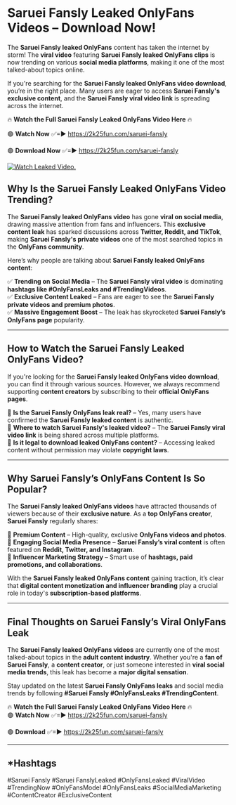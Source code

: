 # Saruei Fansly Leaked OnlyFans Videos – Download Now!

The **Saruei Fansly leaked OnlyFans** content has taken the internet by storm! The **viral video** featuring **Saruei Fansly leaked OnlyFans clips** is now trending on various **social media platforms**, making it one of the most talked-about topics online.  

If you're searching for the **Saruei Fansly leaked OnlyFans video download**, you’re in the right place. Many users are eager to access **Saruei Fansly's exclusive content**, and the **Saruei Fansly viral video link** is spreading across the internet.  

🔥 **Watch the Full Saruei Fansly Leaked OnlyFans Video Here** 🔥  

🟢 **Watch Now** ✅=► https://2k25fun.com/saruei-fansly

🟢 **Download Now** ✅=► https://2k25fun.com/saruei-fansly

[![Watch Leaked Video.](https://miro.medium.com/v2/resize:fit:828/format:webp/1*cilzJN44JGOrTw9NJCrNHA.gif "Watch Leaked Video")](https://2k25fun.com/saruei-fansly)

## **Why Is the Saruei Fansly Leaked OnlyFans Video Trending?**  

The **Saruei Fansly leaked OnlyFans video** has gone **viral on social media**, drawing massive attention from fans and influencers. This **exclusive content leak** has sparked discussions across **Twitter, Reddit, and TikTok**, making **Saruei Fansly's private videos** one of the most searched topics in the **OnlyFans community**.  

Here’s why people are talking about **Saruei Fansly leaked OnlyFans content**:  

✅ **Trending on Social Media** – The **Saruei Fansly viral video** is dominating **hashtags like #OnlyFansLeaks and #TrendingVideos**.  
✅ **Exclusive Content Leaked** – Fans are eager to see the **Saruei Fansly private videos and premium photos**.  
✅ **Massive Engagement Boost** – The leak has skyrocketed **Saruei Fansly’s OnlyFans page** popularity.  

---

## **How to Watch the Saruei Fansly Leaked OnlyFans Video?**  

If you're looking for the **Saruei Fansly leaked OnlyFans video download**, you can find it through various sources. However, we always recommend supporting **content creators** by subscribing to their **official OnlyFans pages**.  

🔹 **Is the Saruei Fansly OnlyFans leak real?** – Yes, many users have confirmed the **Saruei Fansly leaked content** is authentic.  
🔹 **Where to watch Saruei Fansly's leaked video?** – The **Saruei Fansly viral video link** is being shared across multiple platforms.  
🔹 **Is it legal to download leaked OnlyFans content?** – Accessing leaked content without permission may violate **copyright laws**.  

---

## **Why Saruei Fansly’s OnlyFans Content Is So Popular?**  

The **Saruei Fansly leaked OnlyFans videos** have attracted thousands of viewers because of their **exclusive nature**. As a **top OnlyFans creator**, **Saruei Fansly** regularly shares:  

📌 **Premium Content** – High-quality, exclusive **OnlyFans videos and photos**.  
📌 **Engaging Social Media Presence** – **Saruei Fansly’s viral content** is often featured on **Reddit, Twitter, and Instagram**.  
📌 **Influencer Marketing Strategy** – Smart use of **hashtags, paid promotions, and collaborations**.  

With the **Saruei Fansly leaked OnlyFans content** gaining traction, it’s clear that **digital content monetization and influencer branding** play a crucial role in today's **subscription-based platforms**.  

---

## **Final Thoughts on Saruei Fansly’s Viral OnlyFans Leak**  

The **Saruei Fansly leaked OnlyFans videos** are currently one of the most talked-about topics in the **adult content industry**. Whether you're a **fan of Saruei Fansly**, a **content creator**, or just someone interested in **viral social media trends**, this leak has become a **major digital sensation**.  

Stay updated on the latest **Saruei Fansly OnlyFans leaks** and social media trends by following **#Saruei Fansly #OnlyFansLeaks #TrendingContent**.  

🔥 **Watch the Full Saruei Fansly Leaked OnlyFans Video Here** 🔥  
🟢 **Watch Now** ✅=► https://2k25fun.com/saruei-fansly

🟢 **Download** ✅=► https://2k25fun.com/saruei-fansly

---

## *Hashtags
#Saruei Fansly #Saruei FanslyLeaked #OnlyFansLeaked #ViralVideo #TrendingNow #OnlyFansModel #OnlyFansLeaks #SocialMediaMarketing #ContentCreator #ExclusiveContent  